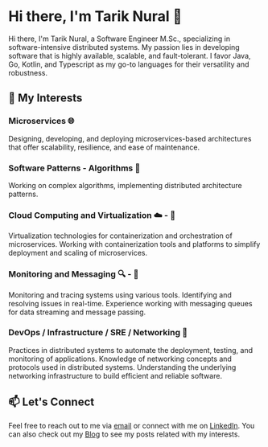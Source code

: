 # Hi there, I'm Tarik Nural 👋

Hi there, I'm Tarik Nural, a Software Engineer M.Sc., specializing in software-intensive distributed systems. My passion lies in developing software that is highly available, scalable, and fault-tolerant. I favor Java, Go, Kotlin, and Typescript as my go-to languages for their versatility and robustness.

## 🚀 My Interests

### Microservices 🌐
Designing, developing, and deploying microservices-based architectures that offer scalability, resilience, and ease of maintenance.

### Software Patterns - Algorithms 🧮
Working on complex algorithms, implementing distributed architecture patterns.

### Cloud Computing and Virtualization ☁️ - 🐳
Virtualization technologies for containerization and orchestration of microservices. Working with containerization tools and platforms to simplify deployment and scaling of microservices.

### Monitoring and Messaging 🔍 - 📨
Monitoring and tracing systems using various tools. Identifying and resolving issues in real-time. Experience working with messaging queues for data streaming and message passing.

### DevOps / Infrastructure / SRE / Networking 🤝
Practices in distributed systems to automate the deployment, testing, and monitoring of applications. Knowledge of networking concepts and protocols used in distributed systems. Understanding the underlying networking infrastructure to build efficient and reliable software.

## 📫 Let's Connect

Feel free to reach out to me via [email](mailto:tariknural00@gmail.com) or connect with me on [LinkedIn](https://www.linkedin.com/in/tarik-nural/). You can also check out my [Blog](https://adevblog.site) to see my posts related with my interests.

